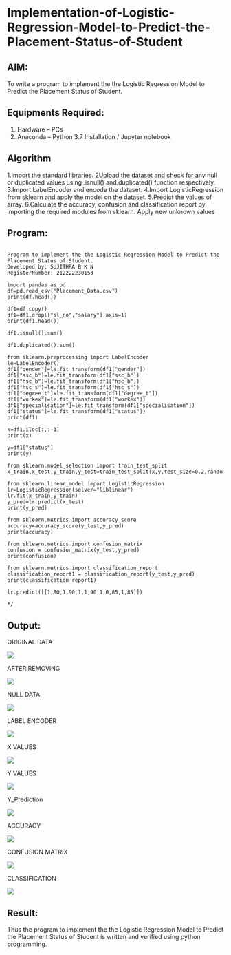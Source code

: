 # Implementation-of-Logistic-Regression-Model-to-Predict-the-Placement-Status-of-Student

## AIM:
To write a program to implement the the Logistic Regression Model to Predict the Placement Status of Student.

## Equipments Required:
1. Hardware – PCs
2. Anaconda – Python 3.7 Installation / Jupyter notebook

## Algorithm

1.Import the standard libraries.
2Upload the dataset and check for any null or duplicated values using .isnull() and.duplicated() function respectively.
3.Import LabelEncoder and encode the dataset.
4.Import LogisticRegression from sklearn and apply the model on the dataset.
5.Predict the values of array.
6.Calculate the accuracy, confusion and classification report by importing the required modules from sklearn. Apply new unknown values

## Program:
```

Program to implement the the Logistic Regression Model to Predict the Placement Status of Student.
Developed by: SUJITHRA B K N
RegisterNumber: 212222230153

import pandas as pd
df=pd.read_csv("Placement_Data.csv")
print(df.head())

df1=df.copy()
df1=df1.drop(["sl_no","salary"],axis=1)
print(df1.head())

df1.isnull().sum()

df1.duplicated().sum()

from sklearn.preprocessing import LabelEncoder
le=LabelEncoder()
df1["gender"]=le.fit_transform(df1["gender"])
df1["ssc_b"]=le.fit_transform(df1["ssc_b"])
df1["hsc_b"]=le.fit_transform(df1["hsc_b"])
df1["hsc_s"]=le.fit_transform(df1["hsc_s"])
df1["degree_t"]=le.fit_transform(df1["degree_t"])
df1["workex"]=le.fit_transform(df1["workex"])
df1["specialisation"]=le.fit_transform(df1["specialisation"])
df1["status"]=le.fit_transform(df1["status"])
print(df1)

x=df1.iloc[:,:-1]
print(x)

y=df1["status"]
print(y)

from sklearn.model_selection import train_test_split
x_train,x_test,y_train,y_test=train_test_split(x,y,test_size=0.2,random_state=0)

from sklearn.linear_model import LogisticRegression
lr=LogisticRegression(solver="liblinear")
lr.fit(x_train,y_train)
y_pred=lr.predict(x_test)
print(y_pred)

from sklearn.metrics import accuracy_score
accuracy=accuracy_score(y_test,y_pred)
print(accuracy)

from sklearn.metrics import confusion_matrix
confusion = confusion_matrix(y_test,y_pred)
print(confusion)

from sklearn.metrics import classification_report
classification_report1 = classification_report(y_test,y_pred)
print(classification_report1)

lr.predict([[1,80,1,90,1,1,90,1,0,85,1,85]])

*/
```

## Output:
ORIGINAL DATA

![](<Screenshot 2024-03-21 092010.png>)

AFTER REMOVING

![](<Screenshot 2024-03-21 092101.png>)

NULL DATA

![](<Screenshot 2024-03-21 092111.png>)

LABEL ENCODER

![](<Screenshot 2024-03-21 092144.png>)

X VALUES

![](<Screenshot 2024-03-21 092153.png>)

Y VALUES

![](<Screenshot 2024-03-21 092204.png>)

Y_Prediction

![](<Screenshot 2024-03-21 092215.png>)

ACCURACY

![](<Screenshot 2024-03-21 092225.png>)

CONFUSION MATRIX

![](<Screenshot 2024-03-21 092246.png>)

CLASSIFICATION

![](<Screenshot 2024-03-21 092257.png>)

## Result:
Thus the program to implement the the Logistic Regression Model to Predict the Placement Status of Student is written and verified using python programming.
